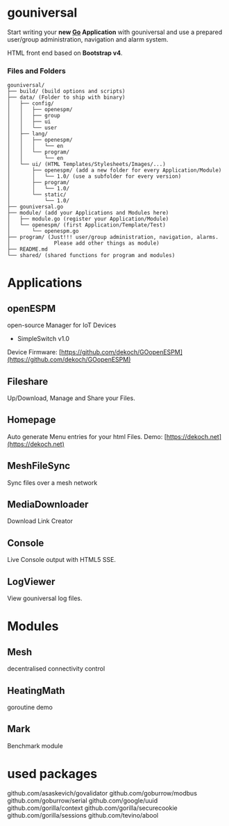 
# gouniversal
Start writing your **new [Go](https://golang.org) Application** with gouniversal
and use a prepared user/group administration, navigation and alarm system.

HTML front end based on **Bootstrap v4**.

### Files and Folders
```
gouniversal/
├── build/ (build options and scripts)
├── data/ (Folder to ship with binary)
│   ├── config/
│   │   ├── openespm/
│   │   ├── group
│   │   ├── ui
│   │   └── user
│   ├── lang/
│   │   ├── openespm/
│   │   │   └── en
│   │   └── program/
│   │       └── en
│   └── ui/ (HTML Templates/Stylesheets/Images/...)
│       ├── openespm/ (add a new folder for every Application/Module)
│       │   └── 1.0/ (use a subfolder for every version)
│       ├── program/
│       │   └── 1.0/
│       └── static/
│           └── 1.0/
├── gouniversal.go
├── module/ (add your Applications and Modules here)
│   ├── module.go (register your Application/Module)
│   └── openespm/ (first Application/Template/Test)
│       └── openespm.go
├── program/ (Just!!! user/group administration, navigation, alarms.
│              Please add other things as module)
├── README.md
└── shared/ (shared functions for program and modules)
```
# Applications
## openESPM
open-source Manager for IoT Devices
 - SimpleSwitch v1.0

Device Firmware: [https://github.com/dekoch/GOopenESPM](https://github.com/dekoch/GOopenESPM)

## Fileshare
Up/Download, Manage and Share your Files.

## Homepage
Auto generate Menu entries for your html Files.
Demo: [https://dekoch.net](https://dekoch.net)

## MeshFileSync
Sync files over a mesh network

## MediaDownloader
Download Link Creator

## Console
Live Console output with HTML5 SSE.

## LogViewer
View gouniversal log files.

# Modules
## Mesh
decentralised connectivity control

## HeatingMath
goroutine demo

## Mark
Benchmark module

# used packages
github.com/asaskevich/govalidator
github.com/goburrow/modbus
github.com/goburrow/serial
github.com/google/uuid
github.com/gorilla/context
github.com/gorilla/securecookie
github.com/gorilla/sessions
github.com/tevino/abool